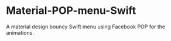 # Material-POP-menu-Swift

A material design bouncy Swift menu using Facebook POP for the animations.
